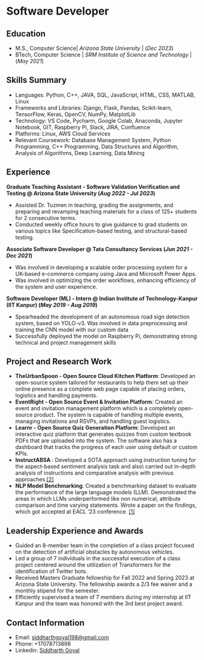 # Software Developer

## Education
- M.S., Computer Science| _Arizona State University_ | (_Dec 2023_)  
- BTech, Computer Science | _SRM Institute of Science and Technology_ | (_May 2021_)

## Skills Summary
- Languages: Python, C++, JAVA, SQL, JavaScript, HTML, CSS, MATLAB, Linux
- Frameworks and Libraries: Django, Flask, Pandas, Scikit-learn, TensorFlow, Keras, OpenCV, NumPy, MatplotLib
- Technology: VS Code, Pycharm, Google Colab, Anaconda, Jupyter Notebook, GIT, Raspberry Pi, Slack, JIRA, Confluence
- Platforms: Linux, AWS Cloud Services
- Relevant Coursework: Database Management System, Python Programming, C++ Programming, Data Structures and Algorithm, Analysis of Algorithms, Deep Learning, Data Mining

## Experience
**Graduate Teaching Assistant - Software Validation Verification and Testing @ Arizona State University (_Aug 2022 - Jul 2023_)**
- Assisted Dr. Tuzmen in teaching, grading the assignments, and preparing and revamping teaching materials for a class of 125+ students for 2 consecutive terms.
- Conducted weekly office hours to give guidance to grad students on various topics like Specification-based testing, and structural-based testing.

**Associate Software Developer @ Tata Consultancy Services (_Jun 2021 - Dec 2021_)**
- Was involved in developing a scalable order processing system for a UK-based e-commerce company using Java and Microsoft Power Apps.
- Was involved in optimizing the order workflows, enhancing efficiency of the system and user experience.
  
**Software Developer (ML) - Intern @ Indian Institute of Technology-Kanpur (IIT Kanpur) (_May 2019 - Aug 2019_)**
- Spearheaded the development of an autonomous road sign detection system, based on YOLO-v3. Was involved in data preprocessing and training the CNN model with our custom data
- Successfully deployed the model on Raspberry Pi, demonstrating strong technical and project management skills

## Project and Research Work

- **TheUrbanSpoon - Open Source Cloud Kitchen Platform**: Developed an open-source system tailored for restaurants to help them set up their online presence as a complete web page capable of placing orders, logistics and handling payments.
- **EventRight - Open Source Event & Invitation Platform**: Created an event and invitation management platform which is a completely open-source product. The system is capable of handling multiple events, managing invitations and RSVPs, and
handling guest logistics.
- **Learnr - Open Source Quiz Generation Platform**: Developed an interactive quiz platform that generates quizzes from custom textbook PDFs that are uploaded into the system. The software also has a dashboard that tracks the progress of each user using default or custom KPIs.
- **InstructABSA** : Developed a SOTA approach using instruction tuning for the aspect-based sentiment analysis task and also\ carried out in-depth analysis of instructions and comparative analysis with previous approaches.[[2]](https://aclanthology.org/2023.eacl-main.30/)
- **NLP Model Benchmarking**: Created a benchmarking dataset to evaluate the performance of the large language models (LLM). Demonstrated the areas in which LLMs underperformed like non numerical, attribute comparison and time varying statements. Wrote a paper on the findings, which got accepted at EACL ‘23 conference. [[1]](https://arxiv.org/abs/2210.07471)

## Leadership Experience and Awards

- Guided an 8-member team in the completion of a class project focused on the detection of artificial obstacles by autonomous
vehicles.
- Led a group of 7 individuals in the successful execution of a class project centered around the utilization of Transformers for
the identification of Twitter bots.
- Received Masters Graduate fellowship for Fall 2022 and Spring 2023 at Arizona State University. The fellowship awards a 2/3
fee waiver and a monthly stipend for the semester.
- Efficiently supervised a team of 7 members during my internship at IIT Kanpur and the team was honored with the 3rd best
project award.

## Contact Information
- Email: siddharthgoyal198@gmail.com
- Phone: +17078713898
- Linkedin: [Siddharth Goyal](https://www.linkedin.com/in/siddharth-goyal-8b1a4814b/)
